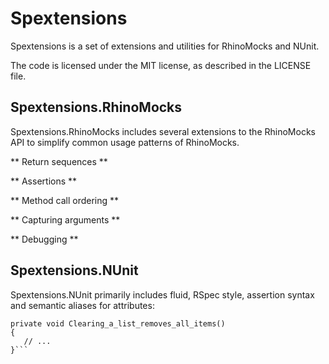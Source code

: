Spextensions
============
Spextensions is a set of extensions and utilities for RhinoMocks and NUnit.

The code is licensed under the MIT license, as described in the LICENSE file.

Spextensions.RhinoMocks
----------------------

Spextensions.RhinoMocks includes several extensions to the RhinoMocks API to simplify common usage patterns of RhinoMocks.

** Return sequences **

** Assertions **

** Method call ordering  **

** Capturing arguments **

** Debugging **



Spextensions.NUnit
----------------------

Spextensions.NUnit primarily includes fluid, RSpec style, assertion syntax and semantic aliases for attributes:

```[Fact]
private void Clearing_a_list_removes_all_items()
{
   // ...
}```
